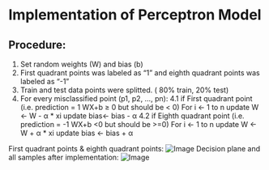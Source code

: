 # Implementation of Perceptron Model

## Procedure:

1. Set random weights (W) and bias (b)
2. First quadrant points was labeled as “1” and eighth quadrant points was labeled as “-1”
3. Train and test data points were splitted. ( 80% train, 20% test)
4. For every misclassified point (p1, p2, …, pn):
    4.1 if First quadrant point (i.e. prediction = 1 WX+b ≥ 0 but should be < 0)
        For i <- 1 to n
        update W <- W - α * xi
        update bias<- bias - α
    4.2 if Eighth quadrant point (i.e. prediction = -1 WX+b <0 but should be >=0)
        For i <- 1 to n
        update W <- W + α * xi
        update bias <- bias + α

First quadrant points & eighth quadrant points:
![Image](blob:https://pasteboard.co/d1c5aeea-1a6c-4cc6-994f-215c23711a82)
Decision plane and all samples after implementation:
![Image](blob:https://pasteboard.co/034c5054-e9ce-4368-a34e-bccd54af59ff)
